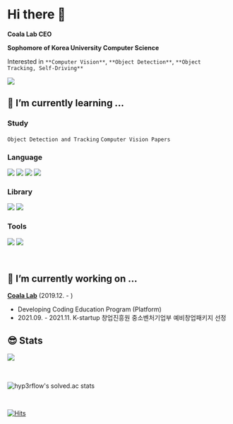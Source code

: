 # Hi there 👋
**Coala Lab CEO**   

**Sophomore of Korea University Computer Science**  

Interested in `**Computer Vision**`, `**Object Detection**`, `**Object Tracking, Self-Driving**`   

![](IMG_202109050102470.gif)  

## 🌱 I’m currently learning ...

### Study
`Object Detection and Tracking` `Computer Vision Papers`
### Language  
<img src="https://img.shields.io/badge/C Sharp-239120?style=flat-square&logo=C Sharp&logoColor=white"/> <img src="https://img.shields.io/badge/Python-3776AB?style=flat-square&logo=Python&logoColor=yellow"/> <img src="https://img.shields.io/badge/C-A8B9CC?style=flat-square&logo=C&logoColor=orange"/> <img src="https://img.shields.io/badge/C++-00599C?style=flat-square&logo=cplusplus&logoColor=white">
### Library
<img src="https://img.shields.io/badge/PyTorch-EE4C2C?style=flat-square&logo=PyTorch&logoColor=white"/> <img src="https://img.shields.io/badge/OpenCV-5C3EE8?style=flat-square&logo=OpenCV&logoColor=white"/> 
### Tools
<img src="https://img.shields.io/badge/Ubuntu-E95420?style=flat-square&logo=Ubuntu&logoColor=black"/> <img src="https://img.shields.io/badge/Unity-000000?style=flat-square&logo=Unity&logoColor=white"/> 


<br/>  


## 🔭 I’m currently working on ... 
**[Coala Lab](http://www.thecoala.io/)** (2019.12. - )
- Developing Coding Education Program (Platform)
- 2021.09. - 2021.11. K-startup 창업진흥원 중소벤처기업부 예비창업패키지 선정

## 😎 Stats  
<div><img src="https://github-readme-stats.vercel.app/api?username=ONground-Korea&show_icons=true&count_private=true&hide_border=true" /></div>  


<br/>  

  

<br/>  

![hyp3rflow's solved.ac stats](https://github-readme-solvedac.hyp3rflow.vercel.app/api/?handle=jisang7747)

<br/>  

[![Hits](https://hits.seeyoufarm.com/api/count/incr/badge.svg?url=https%3A%2F%2Fgithub.com%2Fonground-korea&count_bg=%23008FD9&title_bg=%23555555&icon=github.svg&icon_color=%23E7E7E7&title=hits&edge_flat=true)](https://hits.seeyoufarm.com)
  

<br/>  


<br />


<!--
**ONground-Korea/ONground-Korea** is a ✨ _special_ ✨ repository because its `README.md` (this file) appears on your GitHub profile.

Here are some ideas to get you started:

- 🔭 I’m currently working on ...
- 🌱 I’m currently learning ...
- 👯 I’m looking to collaborate on ...
- 🤔 I’m looking for help with ...
- 💬 Ask me about ...
- 📫 How to reach me: ...
- 😄 Pronouns: ...
- ⚡ Fun fact: ...
<div> <img src="https://komarev.com/ghpvc/?username=ONground-Korea&&style=flat-square" />
-->
